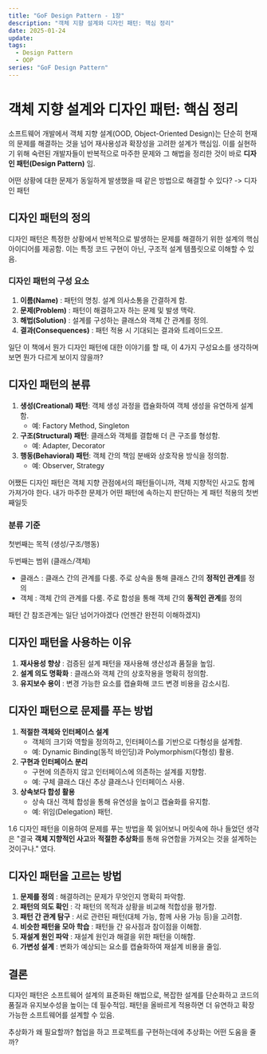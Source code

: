 ```yaml
---
title: "GoF Design Pattern - 1장"
description: "객체 지향 설계와 디자인 패턴: 핵심 정리"
date: 2025-01-24
update:
tags:
  - Design Pattern
  - OOP
series: "GoF Design Pattern"
---
```


# 객체 지향 설계와 디자인 패턴: 핵심 정리

소프트웨어 개발에서 객체 지향 설계(OOD, Object-Oriented Design)는 단순히 현재의 문제를 해결하는 것을 넘어 재사용성과 확장성을 고려한 설계가 핵심임. 이를 실현하기 위해 숙련된 개발자들이 반복적으로 마주한 문제와 그 해법을 정리한 것이 바로 **디자인 패턴(Design Pattern)** 임.

어떤 상황에 대한 문제가 동일하게 발생했을 때 같은 방법으로 해결할 수 있다? -> 디자인 패턴

## 디자인 패턴의 정의

디자인 패턴은 특정한 상황에서 반복적으로 발생하는 문제를 해결하기 위한 설계의 핵심 아이디어를 제공함. 이는 특정 코드 구현이 아닌, 구조적 설계 템플릿으로 이해할 수 있음.

### 디자인 패턴의 구성 요소

1. **이름(Name)** : 패턴의 명칭. 설계 의사소통을 간결하게 함.
2. **문제(Problem)** : 패턴이 해결하고자 하는 문제 및 발생 맥락.
3. **해법(Solution)** : 설계를 구성하는 클래스와 객체 간 관계를 정의.
4. **결과(Consequences)** : 패턴 적용 시 기대되는 결과와 트레이드오프.

일단 이 책에서 뭔가 디자인 패턴에 대한 이야기를 할 때, 이 4가지 구성요소를 생각하며 보면 뭔가 다르게 보이지 않을까?

## 디자인 패턴의 분류

1. **생성(Creational) 패턴**: 객체 생성 과정을 캡슐화하여 객체 생성을 유연하게 설계함.
   - 예: Factory Method, Singleton
2. **구조(Structural) 패턴**: 클래스와 객체를 결합해 더 큰 구조를 형성함.
   - 예: Adapter, Decorator
3. **행동(Behavioral) 패턴**: 객체 간의 책임 분배와 상호작용 방식을 정의함.
   - 예: Observer, Strategy

어쨌든 디자인 패턴은 객체 지향 관점에서의 패턴들이니까, 객체 지향적인 사고도 함께 가져가야 한다.
내가 마주한 문제가 어떤 패턴에 속하는지 판단하는 게 패턴 적용의 첫번째일듯

### 분류 기준

첫번째는 목적 (생성/구조/행동)

두번째는 범위 (클래스/객체)

- 클래스 : 클래스 간의 관계를 다룸. 주로 상속을 통해 클래스 간의 **정적인 관계**를 정의
- 객체 : 객체 간의 관계를 다룸. 주로 합성을 통해 객체 간의 **동적인 관계**를 정의

패턴 간 참조관계는 일단 넘어가야겠다 (언젠간 완전히 이해하겠지)

## 디자인 패턴을 사용하는 이유

1. **재사용성 향상** : 검증된 설계 패턴을 재사용해 생산성과 품질을 높임.
2. **설계 의도 명확화** : 클래스와 객체 간의 상호작용을 명확히 정의함.
3. **유지보수 용이** : 변경 가능한 요소를 캡슐화해 코드 변경 비용을 감소시킴.

## 디자인 패턴으로 문제를 푸는 방법

1. **적절한 객체와 인터페이스 설계**
   - 객체의 크기와 역할을 정의하고, 인터페이스를 기반으로 다형성을 설계함.
   - 예: Dynamic Binding(동적 바인딩)과 Polymorphism(다형성) 활용.
2. **구현과 인터페이스 분리**
   - 구현에 의존하지 않고 인터페이스에 의존하는 설계를 지향함.
   - 예: 구체 클래스 대신 추상 클래스나 인터페이스 사용.
3. **상속보다 합성 활용**
   - 상속 대신 객체 합성을 통해 유연성을 높이고 캡슐화를 유지함.
   - 예: 위임(Delegation) 패턴.

1.6 디자인 패턴을 이용하여 문제를 푸는 방법을 쭉 읽어보니 머릿속에 하나 들었던 생각은 "결국 **객체 지향적인 사고**와 **적절한 추상화**를 통해 유연함을 가져오는 것을 설계하는 것이구나." 였다.

## 디자인 패턴을 고르는 방법

1. **문제를 정의** : 해결하려는 문제가 무엇인지 명확히 파악함.
2. **패턴의 의도 확인** : 각 패턴의 목적과 상황을 비교해 적합성을 평가함.
3. **패턴 간 관계 탐구** : 서로 관련된 패턴(대체 가능, 함께 사용 가능 등)을 고려함.
4. **비슷한 패턴을 모아 학습** : 패턴들 간 유사점과 참이점을 이해함.
5. **재설계 원인 파악** : 재설계 원인과 해결을 위한 패턴을 이해함.
6. **가변성 설계** : 변화가 예상되는 요소를 캡슐화하여 재설계 비용을 줄임.

## 결론

디자인 패턴은 소프트웨어 설계의 표준화된 해법으로, 복잡한 설계를 단순화하고 코드의 품질과 유지보수성을 높이는 데 필수적임. 패턴을 올바르게 적용하면 더 유연하고 확장 가능한 소프트웨어를 설계할 수 있음.

추상화가 왜 필요할까?
협업을 하고 프로젝트를 구현하는데에 추상화는 어떤 도움을 줄까?
